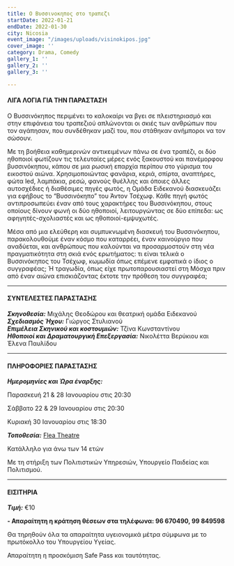 ```yaml
---
title: Ο Βυσσινοκηπος στο τραπεζι
startDate: 2022-01-21
endDate: 2022-01-30
city: Nicosia
event_image: "/images/uploads/visinokipos.jpg"
cover_image: ''
category: Drama, Comedy
gallery_1: ''
gallery_2: ''
gallery_3: ''

---
```

#### ΛΙΓΑ ΛΟΓΙΑ ΓΙΑ ΤΗΝ ΠΑΡΑΣΤΑΣΗ

Ο Βυσσινόκηπος περιμένει το καλοκαίρι να βγει σε πλειστηριασμό και στην επιφάνεια του τραπεζιού απλώνονται οι σκιές των ανθρώπων που τον αγάπησαν, που συνδέθηκαν μαζί του, που στάθηκαν ανήμποροι να τον σώσουν.

Με τη βοήθεια καθημερινών αντικειμένων πάνω σε ένα τραπέζι, οι δύο ηθοποιοί φωτίζουν τις τελευταίες μέρες ενός ξακουστού και πανέμορφου βυσσινόκηπου, κάπου σε μια ρωσική επαρχία περίπου στο γύρισμα του εικοστού αιώνα. Χρησιμοποιώντας φανάρια, κεριά, σπίρτα, αναπτήρες, φώτα led, λαμπάκια, ρεσώ, φανούς θυέλλης και όποιες άλλες αυτοσχέδιες ή διαθέσιμες πηγές φωτός, η Ομάδα Ειδεκανού διασκευάζει για εφήβους το “Βυσσινόκηπο” του Άντον Τσέχωφ. Κάθε πηγή φωτός αντιπροσωπεύει έναν από τους χαρακτήρες του Βυσσινόκηπου, στους οποίους δίνουν φωνή οι δύο ηθοποιοί, λειτουργώντας σε δύο επίπεδα: ως αφηγητές-σχολιαστές και ως ηθοποιοί-εμψυχωτές.

Μέσα από μια ελεύθερη και συμπυκνωμένη διασκευή του Βυσσινόκηπου, παρακολουθούμε έναν κόσμο που καταρρέει, έναν καινούργιο που αναδύεται, και ανθρώπους που καλούνται να προσαρμοστούν στη νέα πραγματικότητα στη σκιά ενός ερωτήματος: τι είναι τελικά ο Βυσσινόκηπος του Τσέχωφ, κωμωδία όπως επέμενε εμφατικά ο ίδιος ο συγγραφέας; Ή τραγωδία, όπως είχε πρωτοπαρουσιαστεί στη Μόσχα πριν από έναν αιώνα επισκιάζοντας έκτοτε την πρόθεση του συγγραφέα;

***

#### ΣΥΝΤΕΛΕΣΤΕΣ ΠΑΡΑΣΤΑΣΗΣ

**_Σκηνοθεσία:_** Μιχάλης Θεοδώρου και θεατρική ομάδα Ειδεκανού  
**_Σχεδιασμός Ήχου:_** Γιώργος Στυλιανού  
**_Επιμέλεια Σκηνικού και κοστουμιών:_** Τζίνα Κωνσταντίνου  
**_Ηθοποιοί και Δραματουργική Επεξεργασία:_** Νικολέττα Βερύκιου και Έλενα Παυλίδου

***

#### ΠΛΗΡΟΦΟΡΙΕΣ ΠΑΡΑΣΤΑΣΗΣ

**_Ημερομηνίες και Ώρα έναρξης:_**

Παρασκευή 21 & 28 Ιανουαρίου στις 20:30

Σάββατο 22 & 29 Ιανουαρίου στις 20:30

Κυριακή 30 Ιανουαρίου στις 18:30

**_Τοποθεσία:_** [Flea Theatre](https://www.google.com/maps/place/Flea+Theatre/@35.1839201,33.3946469,17z/data=!3m1!4b1!4m5!3m4!1s0x14de17a904f9aabb:0x1710a1c59c41893f!8m2!3d35.1839201!4d33.3968356 "https://www.google.com/maps/place/Flea+Theatre/@35.1839201,33.3946469,17z/data=!3m1!4b1!4m5!3m4!1s0x14de17a904f9aabb:0x1710a1c59c41893f!8m2!3d35.1839201!4d33.3968356")

Κατάλληλο για άνω των 14 ετών

Με τη στήριξη των Πολιτιστικών Υπηρεσιών, Υπουργείο Παιδείας και Πολιτισμού.

***

#### ΕΙΣΙΤΗΡΙΑ

**_Τιμή:_** €10

**- Απαραίτητη η κράτηση θέσεων στα τηλέφωνα: 96 670490, 99 849598**

Θα τηρηθούν όλα τα απαραίτητα υγειονομικά μέτρα σύμφωνα με το πρωτόκολλο του Υπουργείου Υγείας.

Απαραίτητη η προσκόμιση Safe Pass και ταυτότητας.